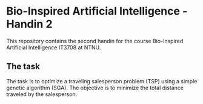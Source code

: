 # Bio-Inspired Artificial Intelligence - Handin 2
This repository contains the second handin for the course Bio-Inspired Artificial Intelligence IT3708 at NTNU.

## The task
The task is to optimize a traveling salesperson problem (TSP) using a simple genetic algorithm (SGA). The objective is to minimize the total distance traveled by the salesperson.